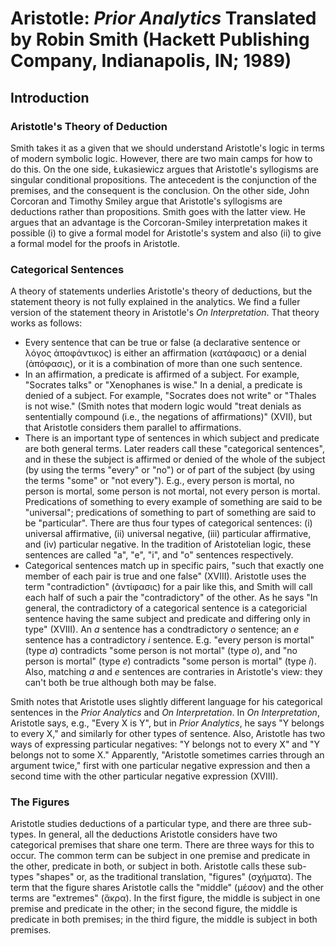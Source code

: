 # Aristotle: *Prior Analytics* Translated by Robin Smith (Hackett Publishing Company, Indianapolis, IN; 1989)

## Introduction

### Aristotle's Theory of Deduction

Smith takes it as a given that we should understand Aristotle's logic in terms of modern symbolic logic. However, there are two main camps for how to do this. On the one side, Łukasiewicz argues that Aristotle's syllogisms are singular conditional propositions. The antecedent is the conjunction of the premises, and the consequent is the conclusion. On the other side, John Corcoran and Timothy Smiley argue that Aristotle's syllogisms are deductions rather than propositions. Smith goes with the latter view. He argues that an advantage is the Corcoran-Smiley interpretation makes it possible (i) to give a formal model for Aristotle's system and also (ii) to give a formal model for the proofs in Aristotle.

### Categorical Sentences

A theory of statements underlies Aristotle's theory of deductions, but the statement theory is not fully explained in the analytics. We find a fuller version of the statement theory in Aristotle's *On Interpretation*. That theory works as follows:

+ Every sentence that can be true or false (a declarative sentence or λόγος ἀποφάντικος) is either an affirmation (κατάφασις) or a denial (ἀπόφασις), or it is a combination of more than one such sentence.
+ In an affirmation, a predicate is affirmed of a subject. For example, "Socrates talks" or "Xenophanes is wise." In a denial, a predicate is denied of a subject. For example, "Socrates does not write" or "Thales is not wise." (Smith notes that modern logic would "treat denials as sententially compound (i.e., the negations of affirmations)" (XVII), but that Aristotle considers them parallel to affirmations.
+ There is an important type of sentences in which subject and predicate are both general terms. Later readers call these "categorical sentences", and in these the subject is affirmed or denied of the whole of the subject (by using the terms "every" or "no") or of part of the subject (by using the terms "some" or "not every"). E.g., every person is mortal, no person is mortal, some person is not mortal, not every person is mortal. Predications of something to every example of something are said to be "universal"; predications of something to part of something are said to be "particular". There are thus four types of categorical sentences: (i) universal affirmative, (ii) universal negative, (iii) particular affirmative, and (iv) particular negative. In the tradition of Aristotelian logic, these sentences are called "a", "e", "i", and "o" sentences respectively.
+ Categorical sentences match up in specific pairs, "such that exactly one member of each pair is true and one false" (XVIII). Aristotle uses the term "contradiction" (ἀντίφασις) for a pair like this, and Smith will call each half of such a pair the "contradictory" of the other. As he says "In general, the contradictory of a categorical sentence is a categoricial sentence having the same subject and predicate and differing only in type" (XVIII). An *a* sentence has a condtradictory *o* sentence; an *e* sentence has a contradictory *i* sentence. E.g. "every person is mortal" (type *a*) contradicts "some person is not mortal" (type *o*), and "no person is mortal" (type *e*) contradicts "some person is mortal" (type *i*). Also, matching *a* and *e* sentences are contraries in Aristotle's view: they can't both be true although both may be false.

Smith notes that Aristotle uses slightly different language for his categorical sentences in the *Prior Analytics* and *On Interpretation*. In *On Interpretation*, Aristotle says, e.g., "Every X is Y", but in *Prior Analytics*, he says "Y belongs to every X," and similarly for other types of sentence. Also, Aristotle has two ways of expressing particular negatives: "Y belongs not to every X" and "Y belongs not to some X." Apparently, "Aristotle sometimes carries through an argument twice," first with one particular negative expression and then a second time with the other particular negative expression (XVIII).

### The Figures

Aristotle studies deductions of a particular type, and there are three sub-types. In general, all the deductions Aristotle considers have two categorical premises that share one term. There are three ways for this to occur. The common term can be subject in one premise and predicate in the other, predicate in both, or subject in both. Aristotle calls these sub-types "shapes" or, as the traditional translation, "figures" (σχήματα). The term that the figure shares Aristotle calls the "middle" (μέσον) and the other terms are "extremes" (ἄκρα). In the first figure, the middle is subject in one premise and predicate in the other; in the second figure, the middle is predicate in both premises; in the third figure, the middle is subject in both premises. 
